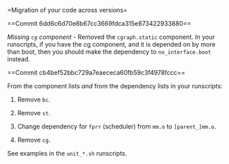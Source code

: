 =Migration of your code across versions=

==Commit 6dd6c6d70e8b67cc3669fdca315e873422933880==

*Missing `cg` component* - Removed the `cgraph.static` component.  In
your runscripts, if you have the cg component, and it is depended on
by more than boot, then you should make the dependency to
`no_interface.boot` instead.

==Commit cb4bef52bbc729a7eaececa60fb59c3f4978fccc==

From the component lists *and* from the dependency lists in your
runscripts:

1. Remove `bc`.

2. Remove `st`.

3. Change dependency for `fprr` (scheduler) from `mm.o` to `[parent_]mm.o`.

4. Remove `cg`.

See examples in the `unit_*.sh` runscripts.
